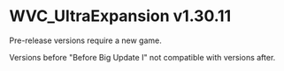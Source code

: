# WVC_UltraExpansion v1.30.11

Pre-release versions require a new game.

Versions before "Before Big Update I" not compatible with versions after.
